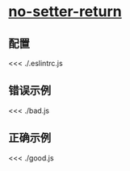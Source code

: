 # [no-setter-return](https://eslint.org/docs/rules/no-setter-return)

## 配置

<<< ./.eslintrc.js

## 错误示例

<<< ./bad.js

## 正确示例

<<< ./good.js
